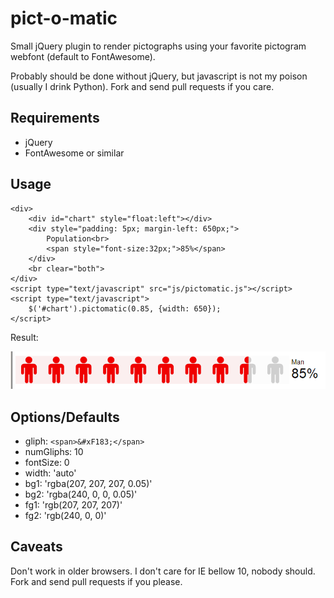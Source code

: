 pict-o-matic
============

Small jQuery plugin to render pictographs using your favorite pictogram webfont (default to FontAwesome).

Probably should be done without jQuery, but javascript is not my poison (usually I drink Python). Fork 
and send pull requests if you care.

Requirements
------------

 * jQuery
 * FontAwesome or similar
 
Usage
-----

    <div>
        <div id="chart" style="float:left"></div>
        <div style="padding: 5px; margin-left: 650px;">
            Population<br>
            <span style="font-size:32px;">85%</span>
        </div>
        <br clear="both">
    </div>
    <script type="text/javascript" src="js/pictomatic.js"></script>
    <script type="text/javascript">
        $('#chart').pictomatic(0.85, {width: 650});
    </script>

Result:

![example](/examples/chart.png)
    
    
Options/Defaults
----------------

  * gliph: `<span>&#xF183;</span>`
  * numGliphs: 10
  * fontSize: 0
  * width: 'auto'
  * bg1: 'rgba(207, 207, 207, 0.05)'
  * bg2: 'rgba(240, 0, 0, 0.05)'
  * fg1: 'rgb(207, 207, 207)'
  * fg2: 'rgb(240, 0, 0)'
  
Caveats
-------

Don't work in older browsers. I don't care for IE bellow 10, nobody should. Fork 
and send pull requests if you please.
